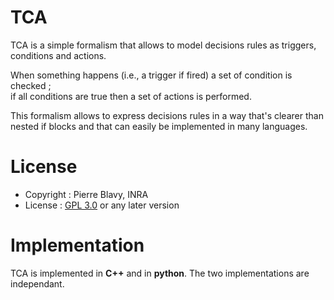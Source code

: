 # TCA
TCA is a simple formalism that allows to model decisions rules as triggers, conditions and actions.

When something happens (i.e., a trigger if fired) a set of condition is checked ;  
if all conditions are true then a set of actions is performed.

This formalism allows to express decisions rules in a way that's 
clearer than nested if blocks and that can easily be implemented in many languages. 

# License
* Copyright : Pierre Blavy, INRA
* License : [GPL 3.0](https://www.gnu.org/licenses/lgpl-3.0.txt) or any later version

# Implementation
TCA is implemented in **C++** and in **python**. The two implementations are independant.
